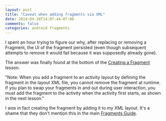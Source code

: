 ```yaml
---
layout: post
title: "Caveat when adding fragments via XML"
date: 2014-04-20T14:07:44-07:00
comments: false
categories: android fragments
---
```


I spent an hour trying to figure our why, after replacing or removing a Fragment, the UI of the
fragment persisted (even though subsequent attempts to remove it would fail because it was
supposedly already gone).

The answer was finally found at the bottom of the [Creating a Fragment](http://developer.android.com/training/basics/fragments/creating.html) lesson.

"Note: When you add a fragment to an activity layout by defining the fragment in the layout XML file, you cannot remove the fragment at runtime. If you plan to swap your fragments in and out during user interaction, you must add the fragment to the activity when the activity first starts, as shown in the next lesson."

I _was_ in fact creating the fragment by adding it to my XML layout. It's a shame that they don't mention this in the main [Fragments Guide](http://developer.android.com/guide/components/fragments.html).
